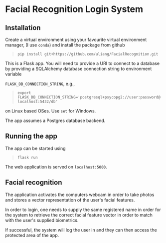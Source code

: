 # Facial Recognition Login System 

## Installation 

Create a virtual environment using your favourite virtual environment manager, (I use `conda`) and install the package from github 

> `pip install git+https://github.com/uliang/FacialRecognition.git`

This is a Flask app. You will need to provide a URI to connect to a database by providing a SQLAlchemy database connection string to environment variable 

`FLASK_DB_CONNECTION_STRING`, e.g., 

> `export FLASK_DB_CONNECTION_STRING='postgresql+psycopg2://user:password@localhost:5432/db'`  

on Linux based OSes. Use `set` for Windows. 

The app assumes a Postgres database backend. 

## Running the app 
The app can be started using 
> `flask run` 

The web application is served on `localhost:5000`.  

## Facial recognition 
The application activates the computers webcam in order to take photos and stores a vector representation of the user's facial features. 

In order to login, one needs to supply the same registered name in order for the system to retrieve the correct facial feature vector in order to match with the user's supplied biometrics. 

If successful, the system will log the user in and they can then access the protected area of the app. 